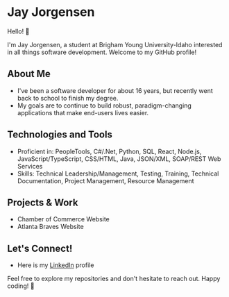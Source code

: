 # Jay Jorgensen

Hello! 👋

I'm Jay Jorgensen, a student at Brigham Young University-Idaho interested in all things software development. Welcome to my GitHub profile!

## About Me

- I've been a software developer for about 16 years, but recently went back to school to finish my degree.
- My goals are to continue to build robust, paradigm-changing applications that make end-users lives easier.

## Technologies and Tools

- Proficient in: PeopleTools, C#/.Net, Python, SQL, React, Node.js, JavaScript/TypeScript, CSS/HTML, Java, JSON/XML, SOAP/REST Web Services
- Skills: Technical Leadership/Management, Testing, Training, Technical Documentation, Project Management, Resource Management

## Projects & Work
- Chamber of Commerce Website
- Atlanta Braves Website

## Let's Connect!

- Here is my [LinkedIn](https://www.linkedin.com/in/jay-jorgensen-37326a40/) profile

Feel free to explore my repositories and don't hesitate to reach out. Happy coding! 🚀

